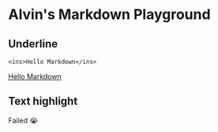 # Alvin's Markdown Playground

## Underline

```
<ins>Hello Markdown</ins>
```
<ins>Hello Markdown</ins>

## Text highlight
Failed :sob:
